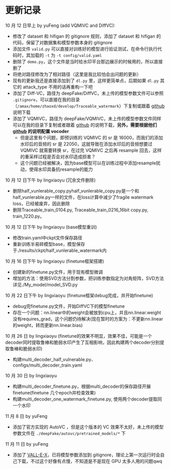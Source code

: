 # 更新记录

10 月 12 日早上 by yuFeng (add VQMIVC and DiffVC):

- 修改了 dataset 和 hifigan 的 gitignore 规则，添加了 dataset 和 hifigan 的代码，保留了对数据集和模型参数本身的 gitignore
- 添加文件 `valid.py` 可以直接对训练好的模型进行验证测试，在命令行执行代码时，其加载的 `-t` 为 `-t config/valid.yaml`
- 删除了 `demo.py`，这个文件是当时给水印平台那边展示的时候用的，所以直接删了
- 将绝对路径修改为了相对路径（这里是我比较怕会出问题的更新）
- 现有的更新我还是直接添加到了 `dl.py` 里，这样更简单点，后期如果 `dl.py` 其它的 attack_type 不用的话再重构一下吧
- 添加了 Diff-VC，路径为 deepFake/DiffVC，未上传的模型参数文件可以参照 `.gitignore`，可以直接在我的目录（`/amax/home/zhaoxd/develop/Traceable_watermark`）下复制或跟着 [github](https://github.com/trinhtuanvubk/Diff-VC/tree/main) 说明下载
- 添加了 VQMIVC，路径为 deepFake/VQMIVC，未上传的模型参数文件同样可以在我的目录下复制或者跟着 [github](https://github.com/Wendison/VQMIVC) 的说明下载，**另外，需要根据他们 [github](https://github.com/Wendison/VQMIVC) 的说明配置 vocoder**
    - 但是这里有个问题，即预训练的 VQMIVC 的 sr 是 16000，而我们的添加水印后的音频的 sr 是 22050，这就导致在添加水印后的音频想要过 VQMIVC 就需要转换 sr，在过完 VQMIVC 之后再 resample 回去，这样的重采样过程是否会对水印造成损害？
    - 这个问题已经被解决，因为base模型可以在训练过程中添加resample扰动，使得水印具备抗resample的能力

10 月 12 日下午 by lingxiaoyu (冗余文件删除)
- 删除half_vunlerable_copy.pyhalf_vunlerable_copy.py是一个和half_vunlerable.py一样的文件，在loss计算中减少了fragile watermark loss，已经被废弃，因此删除
- 删除Traceable_train_0104.py, Traceable_train_0216_16bit copy.py, train_1220.py。

10 月 12 日下午 by lingxiaoyu (base模型重训)
- 修改train.yaml中ckpt文件保存路径
- 重新训练半易碎模型base，模型保存于./results/ckpt/half_vunlerable_watermark内

10 月 16 日下午 by lingxiaoyu (finetune框架搭建)
- 创建新的finetune.py文件，用于现有模型微调
- 增加的方法：使用SVD方法分割参数，把训练参数指定为对角矩阵，SVD方法详见./My_model/model_SVD.py

10 月 22 日下午 by lingxiaoyu (finetune框架debug完成，并开始finetune)
- debug完finetune.py文件，开始DiffVC下的模型finetune
- 存在一个问题：nn.linear中的weight会被放到cpu上，并且nn.linear.weight没有requires_grad，这个问题仍待解决(现在暂时的方案为：不更新nn.linear的weight，转而更新nn.linear.bias)

10 月 26 日 by lingxiaoyu (finetune的效果不明显，效果不佳，可能是一个decoder同时提取鲁棒和脆弱水印产生了互相影响，因此构建两个decoder分别提取鲁棒和脆弱水印)
- 构建multi_decoder_half_vulnerable.py、configs/multi_decoder_train.yaml

10 月 30 日 by lingxiaoyu 
- 构建multi_decoder_finetune.py，根据multi_decoder的保存路径开展finetune(finetune 几个epoch并检查效果)
- 构建multi_decoder_one_watermark_finetune.py, 使用两个decoder提取同一个水印

11 月 8 日 by yuFeng
- 添加了官方实现的 AutoVC ，但是这个版本的 VC 效果不太好，未上传的模型参数文件在 `./deepFake/autovc/pretrained_models/*` 下

11 月 11 日 by yuFeng
- 添加了 [VALL-E-X](https://github.com/Plachtaa/VALL-E-X)，已将模型参数添加到 gitignore，理论上第一次运行时会自己下载，不过这个好像有点慢，不知道是不是现在 GPU 太多人用的问题qwq